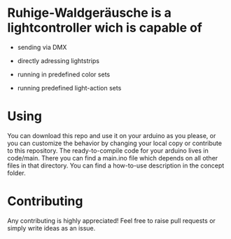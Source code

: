 # Ruhige-Waldgeräusche is a lightcontroller wich is capable of

- sending via DMX
- directly adressing lightstrips

- running in predefined color sets
- running predefined light-action sets

# Using

You can download this repo and use it on your arduino as you please, or you can customize the behavior by changing your local copy or contribute to this repository.
The ready-to-compile code for your arduino lives in code/main. There you can find a main.ino file which depends on all other files in that directory.
You can find a how-to-use description in the concept folder.

# Contributing

Any contributing is highly appreciated!
Feel free to raise pull requests or simply write ideas as an issue.
